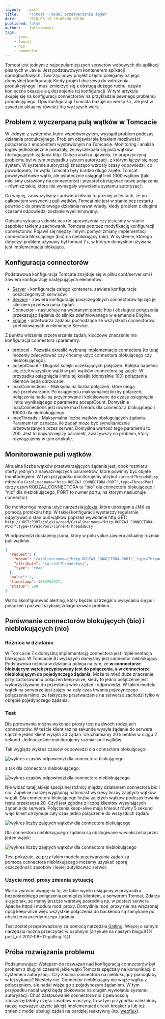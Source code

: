 ```yaml
---
layout:    post
title:     "Tomcat - model przetwarzania żądań"
date:      2020-03-19 10:00:00 +0100
published: false
author:    jwilczewski
tags:
    - java
    - tomcat
    - nio
    - connector
---
```


Tomcat jest jednym z najpopularniejszych serwerów webowych dla aplikacji pisanych w Javie. Jest podstawowym kontenerem aplikacji springbootowych. Tworząc nowy projekt często polegamy na jego domyślnej konfiguracji. Kiedy projekt dojrzewa do wdrożenia produkcyjnego i musi zmierzyć się z obsługą dużego ruchu, często konieczne okazuje się dostrojenie tej konfiguracji. W tym artykule skupię się na konfiguracji connectorów na przykładzie pewnego problemu produkcyjnego. Opis konfiguracji Tomcata bazuje na wersji 7.x, ale jest w zasadzie aktualny również dla wyższych wersji.

## Problem z wyczerpaną pulą wątków w Tomcacie

W jednym z systemów, które współtworzyłem, wystąpił problem podczas działania produkcyjnego. Problem objawiał się brakiem możliwości połączenia z endpointem wystawionym na Tomcacie. Monitoring i analiza logów jednoznacznie pokazały, że wyczerpała się pula wątków obsługujących żądania http. Dalsza analiza ujawniła, że praprzyczyną problemu był w tym przypadku system autoryzacji, z którym łączył się nasz system. W systemie autoryzacji znacząco wzrosły czasy odpowiedzi, co powodowało, że wątki Tomcata były bardzo długo zajęte. Tomcat powoływał nowe wątki, ale ostatecznie osiągnął limit 1000 wątków (taki mieliśmy ustawiony na connectorze) i przestał obsługiwać nowe połączenia - również takie, które nie wymagały wywołania systemu autoryzacji.

Co więcej, zauważyliśmy i potwierdziliśmy to później w testach, że po całkowitym wysyceniu puli wątków, Tomcat nie jest w stanie bez restartu powrócić do prawidłowego działania nawet wtedy, kiedy problem z długimi czasami odpowiedzi zostanie wyeliminowany.

Opisana sytuacja skłoniła nas do sprawdzenia czy jesteśmy w stanie zapobiec takiemu zachowaniu Tomcata poprzez modyfikację konfiguracji connectorów. Pojawił się między innymi pomysł zmiany implementacji connectora blokującego (bio) na nieblokujący (nio). W systemie, którego dotyczył problem używany był tomcat 7.x, w którym domyślnie używana jest implementacja blokująca.

## Konfiguracja connectorów

Podstawowa konfiguracja Tomcata znajduje się w pliku conf/server.xml i zawiera konfigurację następujących elementów:
* [Server](http://tomcat.apache.org/tomcat-7.0-doc/config/server.html) - konfiguracja całego kontenera, zawiera konfiguracje poszczególnych serwisów.
* [Service](http://tomcat.apache.org/tomcat-7.0-doc/config/service.html) - zawiera konfigurację poszczególnych connectorów łącząc je silnikiem przetwarzania żądań.
* [Connector](http://tomcat.apache.org/tomcat-7.0-doc/config/http.html) - nasłuchuje na wybranym porcie http i obsługuje połączenia przekazując żądania do silnika zdefiniowanego w elemencie Engine.
* [Engine](http://tomcat.apache.org/tomcat-7.0-doc/config/engine.html) - przetwarza żądania pochodzące ze wszystkich connectorów zdefiniowanych w elemencie Service.

Z punktu widzenia przetwarzania żądań, kluczowe znaczenie ma konfiguracja connectora i parametry:
* protocol - Pozwala określić wybraną implementacje connectora (to tutaj możemy zdecydować czy chcemy użyć connectora blokującego czy nieblokującego).
* acceptCount - Długość kolejki oczekujących połączeń. Kolejka napełnia się jeżeli wszystkie wątki w puli wątków connectora są zajęte. W przypadku osiągnięcia limitu tej kolejki (domyślnie 100) połączenia klientów będą odrzucane.
* maxConnections - Maksymalna liczba połączeń, które mogą być przetwarzane. Po osiągnięciu maksymalnej liczby połączeń, połączenia nadal są przyjmowane i kolejkowane do czasu osiągnięcia limitu wynikającego z parametru acceptCount. Domyślnie maxConnections jest równe maxThreads dla connectora blokującego i 10000 dla nieblokującego.
* maxThreads - Maksymalna liczba wątków obsługujących żądania. Parametr ten oznacza, ile żądań może być symultanicznie przetwarzanych przez serwer. Domyślna wartość tego parametru to 200. Jest to najważniejszy parametr, zważywszy na problem, który rozwiązujemy w tym artykule.

## Monitorowanie puli wątków

Aktualna liczba wątków przetwarzających żądania jest, obok rozmiaru sterty, jednym z najważniejszych parametrów, które powinny być objęte monitoringiem. W tym przypadku monitorujemy atrybut `currentThreadsBusy` mbean'a `Catalina:name="http-RODZAJ_CONNECTORA-PORT",type=ThreadPool` (przy czym RODZAJ_CONNECTORA to "bio" dla connectora blokującego i "nio" dla nieblokującego, PORT to numer portu, na którym nasłuchuje connector).

Do monitoringu można użyć narzędzia [jolokia](https://jolokia.org/), które udostępnia JMX za pomocą protokołu http. W takiej konfiguracji wystarczy regularnie odpytywać o stan puli wątków poprzez wywołanie http GET:
`http://HOST:PORT/jolokia/read/Catalina:name="http-RODZAJ_CONNECTORA-PORT",type=ThreadPool/currentThreadsBusy`

W odpowiedzi dostajemy jsona, który w polu value zawiera aktualny rozmiar puli wątków 
```json
{
  "request": {
    "mbean": "Catalina:name=\"http-RODZAJ_CONNECTORA-PORT\",type=ThreadPool",
    "attribute": "currentThreadsBusy",
    "type": "read"
  },
  "value": 1,
  "timestamp": 1564763927,
  "status": 200
}
```
Warto skonfigurować alerting, który będzie ostrzegał o wysycaniu się puli połączeń i pozwoli szybciej zdiagnozować problem.

## Porównanie connectorów blokujących (bio) i nieblokujących (nio)

### Różnica w działaniu

W Tomcacie 7.x domyślną implementacją connectora jest implementacja blokująca. W Tomcacie 8 i wyższych domyślny jest connector nieblokujący. Podstawowa różnica w działaniu polega na tym, że **w connectorze blokującym wątek przypisywany jest do połączenia, a w connectorze nieblokującym do pojedynczego żądania**. Może to mieć duże znaczenie przy zastosowaniu połączeń keep-alive, kiedy to jedno połączenie jest wykorzystywane do przesłania wielu żądań i odpowiedzi. W takim modelu wątek na serwerze jest zajęty na cały czas trwania pojedynczego połączenia mimo, że faktyczne przetwarzanie na serwerze zachodzi tylko w obrębie pojedynczego żądania.

### Test

Dla porównania można wykonać prosty test na dwóch rodzajach connectorów. W teście klient raz na sekundę wysyła żądanie do serwera. Łącznie jeden klient wysyła 30 żądań. Uruchamiamy 20 klientów w ciągu 2 sekund. Jednocześnie monitorujemy rozmiar puli wątków.

Tak wygląda wykres czasów odpowiedzi dla connectora blokującego:

![wykres czasów odpowiedzi dla connectora blokującego](/assets/img/posts/2020-03-02-tomcat-thread-model/gatling-bio.png)

a tak dla connectora nieblokującego:

![wykres czasów odpowiedzi dla connectora nieblokującego](/assets/img/posts/2020-03-02-tomcat-thread-model/gatling-nio.png) 

Nie widać tutaj jakiejś specjalnej różnicy między działaniem connectora bio i nio. Zupełnie inaczej wyglądają natomiast wykresy liczby zajętych wątków w puli. Dla connectora blokującego liczba zajętych wątków podczas trwania testu przekracza 20. Czyli jest zgodna z liczbą klientów wysyłających żądania do serwera. Połączenia keep-alive mają timeout równy 5 sekund więc klient utrzymuje cały czas jedno połączenie do wszystkich żądań:

![wykres liczby zajętych wątków dla connectora blokującego](/assets/img/posts/2020-03-02-tomcat-thread-model/threads-bio.png)

Dla connectora nieblokującego żądania są obsługiwane w większości przez jeden wątek:

![wykres liczby zajętych wątków dla connectora nieblokującego](/assets/img/posts/2020-03-02-tomcat-thread-model/threads-nio.png)

Test pokazuje, że przy takim modelu przetwarzania żądań za pomocą connectora nieblokującego możemy uzyskać sporą oszczędność zasobów i lepiej zutylizować serwer.

### Użycie mod_proxy zmienia sytuację

Warto zwrócić uwagę na to, że takie wyniki osiągamy w przypadku bezpośredniego połączenia pomiędzy klientem, a serwerem Tomcat. Zdarza się jednak, że mamy jeszcze warstwę pośrednią np. w postaci serwera Apache httpd i modułu mod_proxy. Domyślnie mod_proxy nie ma włączonej opcji keep-alive więc wszystkie połączenia do backendu są zamykane po obsłużeniu pojedynczego żądania. 

Test został przeprowadzony za pomocą narzędzia [Gatling](https://gatling.io/). Więcej o samym narzędziu można przeczytać w osobnym [artykule na naszym blogu]({% post_url 2017-08-01-gatling %}).

## Próba rozwiązania problemu

Podsumowując: Wstępem do rozważań nad konfiguracją connectorów był problem z długimi czasami jakie wątki Tomcata spędzały na komunikacji z systemem autoryzacji. Czy zmiana connectora na nieblokujący pomogłaby w tej sytuacji? Niestety nie. Connector nieblokujący nie wiąże wątku z połączeniem, ale nadal wiąże go z pojedynczym żądaniem. W tym przypadku nadal wątki będą blokowane na długim wywołaniu systemu autoryzacji. Choć zastosowanie connectora nio z pewnością zaoszczędziłoby część zasobów maszyny, to w tym przypadku należałoby raczej rozważyć użycie jakiejś implementacji circuit breaker'a lub też zmienić model obsługi żądań na bardziej reaktywny (np. [webflux](https://docs.spring.io/spring/docs/current/spring-framework-reference/web-reactive.html)).